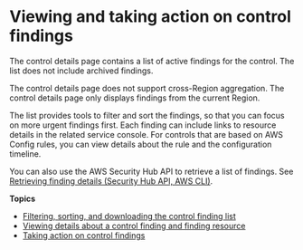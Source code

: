 # Viewing and taking action on control findings<a name="securityhub-control-manage-findings"></a>

The control details page contains a list of active findings for the control\. The list does not include archived findings\.

The control details page does not support cross\-Region aggregation\. The control details page only displays findings from the current Region\.

The list provides tools to filter and sort the findings, so that you can focus on more urgent findings first\. Each finding can include links to resource details in the related service console\. For controls that are based on AWS Config rules, you can view details about the rule and the configuration timeline\.

You can also use the AWS Security Hub API to retrieve a list of findings\. See [Retrieving finding details \(Security Hub API, AWS CLI\)](finding-retrieve-api-cli.md)\.

**Topics**
+ [Filtering, sorting, and downloading the control finding list](control-finding-list.md)
+ [Viewing details about a control finding and finding resource](control-finding-resource-details.md)
+ [Taking action on control findings](control-finding-take-action.md)